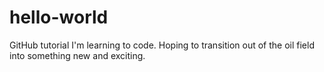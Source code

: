 # hello-world
GitHub tutorial
I'm learning to code. Hoping to transition out of the oil field into something new and exciting. 
